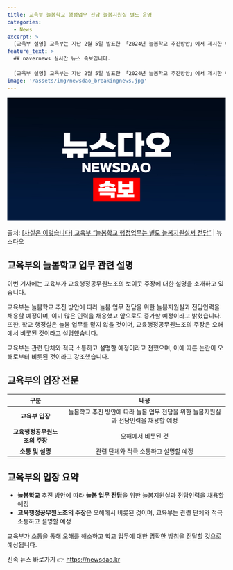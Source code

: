 ```yaml
---
title: 교육부 늘봄학교 행정업무 전담 늘봄지원실 별도 운영
categories:
  - News
excerpt: >
  [교육부 설명] 교육부는 지난 2월 5일 발표한 「2024년 늘봄학교 추진방안」에서 제시한 대로 초등학교 내…
feature_text: >
  ## navernews 실시간 뉴스 속보입니다.

  [교육부 설명] 교육부는 지난 2월 5일 발표한 「2024년 늘봄학교 추진방안」에서 제시한 대로 초등학교 내…
image: '/assets/img/newsdao_breakingnews.jpg'
---
```


![뉴스다오 속보](/assets/img/newsdao_breakingnews.jpg)

<p>출처: <a href="https://newsdao.kr/3362" rel="dofollow">[사실은 이렇습니다] 교육부 “늘봄학교 행정업무는 별도 늘봄지원실서 전담”</a> | 뉴스다오</p>

<h2 data-ke-size="size26">교육부의 늘봄학교 업무 관련 설명</h2>
이번 기사에는 교육부가 교육행정공무원노조의 보이콧 주장에 대한 설명을 소개하고 있습니다.

<p data-ke-size="size16">교육부는 늘봄학교 추진 방안에 따라 늘봄 업무 전담을 위한 늘봄지원실과 전담인력을 채용할 예정이며, 이미 많은 인력을 채용했고 앞으로도 증가할 예정이라고 밝혔습니다. 또한, 학교 행정실은 늘봄 업무를 맡지 않을 것이며, 교육행정공무원노조의 주장은 오해에서 비롯된 것이라고 설명했습니다.</p>

교육부는 관련 단체와 적극 소통하고 설명할 예정이라고 전했으며, 이에 따른 논란이 오해로부터 비롯된 것이라고 강조했습니다.

<h2 data-ke-size="size26">교육부의 입장 전문</h2>
<table>
<thead>
<tr>
<th style="text-align: center;">구분</th>
<th style="text-align: center;">내용</th>
</tr>
</thead>
<tbody>
<tr>
<td style="text-align: center; height: 17px;"><b>교육부 입장</b></td>
<td style="text-align: center; height: 17px;">늘봄학교 추진 방안에 따라 늘봄 업무 전담을 위한 늘봄지원실과 전담인력을 채용할 예정</td>
</tr>
<tr>
<td style="text-align: center; height: 17px;"><b>교육행정공무원노조의 주장</b></td>
<td style="text-align: center; height: 17px;">오해에서 비롯된 것</td>
</tr>
<tr>
<td style="text-align: center; height: 17px;"><b>소통 및 설명</b></td>
<td style="text-align: center; height: 17px;">관련 단체와 적극 소통하고 설명할 예정</td>
</tr>
</tbody>
</table>

<h2 data-ke-size="size26">교육부의 입장 요약</h2>
<ul>
<li><b>늘봄학교</b> 추진 방안에 따라 <b>늘봄 업무 전담</b>을 위한 늘봄지원실과 전담인력을 채용할 예정</li>
<li><b>교육행정공무원노조의 주장</b>은 오해에서 비롯된 것이며, 교육부는 관련 단체와 적극 소통하고 설명할 예정</li>
</ul>

<p data-ke-size="size16">교육부가 소통을 통해 오해를 해소하고 학교 업무에 대한 명확한 방침을 전달할 것으로 예상됩니다.</p> 

신속 뉴스 바로가기 👉 <a href="https://newsdao.kr" rel="dofollow">https://newsdao.kr</a>


